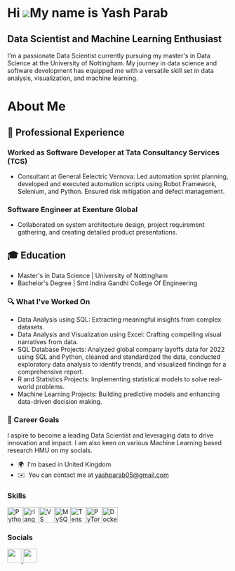 Hi ![](https://user-images.githubusercontent.com/18350557/176309783-0785949b-9127-417c-8b55-ab5a4333674e.gif)My name is Yash Parab
==================================================================================================================================

Data Scientist and Machine Learning Enthusiast
----------------------------------------------

I'm a passionate Data Scientist currently pursuing my master's in Data Science at the University of Nottingham. My journey in data science and software development has equipped me with a versatile skill set in data analysis, visualization, and machine learning. 

# About Me
## 💼 Professional Experience
### Worked as Software Developer at Tata Consultancy Services (TCS)
- Consultant at General Eelectric Vernova: Led automation sprint planning, developed and executed automation scripts using Robot Framework, Selenium, and Python. Ensured risk mitigation and defect management.
### Software Engineer at Exenture Global
- Collaborated on system architecture design, project requirement gathering, and creating detailed product presentations.

## 🎓 Education
- Master's in Data Science | University of Nottingham
- Bachelor's Degree | Smt Indira Gandhi College Of Engineering


### 🔍 What I've Worked On 
- Data Analysis using SQL: Extracting meaningful insights from complex datasets.
- Data Analysis and Visualization using Excel: Crafting compelling visual narratives from data.
- SQL Database Projects: Analyzed global company layoffs data for 2022 using SQL and Python, cleaned and standardized the data, conducted exploratory data analysis to identify trends, and visualized findings for a comprehensive report.
- R and Statistics Projects: Implementing statistical models to solve real-world problems.
- Machine Learning Projects: Building predictive models and enhancing data-driven decision making.

### 🌟 Career Goals
I aspire to become a leading Data Scientist and leveraging data to drive innovation and impact. I am also keen on various Machine Learning based research HMU on my socials.


- 🌍  I'm based in United Kingdom
- ✉️  You can contact me at [yashparab05@gmail.com](mailto:yashparab05@gmail.com )

  
 ### Skills 
<p align="left">
<a href="https://www.python.org/" target="_blank" rel="noreferrer"><img src="https://raw.githubusercontent.com/danielcranney/readme-generator/main/public/icons/skills/python-colored.svg" width="36" height="36" alt="Python" /></a><a href="https://www.r-project.org/" target="_blank" rel="noreferrer"><img src="https://raw.githubusercontent.com/danielcranney/readme-generator/main/public/icons/skills/rlang-colored.svg" width="36" height="36" alt="rlang" /></a><a href="https://code.visualstudio.com/" target="_blank" rel="noreferrer"><img src="https://raw.githubusercontent.com/danielcranney/readme-generator/main/public/icons/skills/visualstudiocode.svg" width="36" height="36" alt="VS Code" /></a><a href="https://www.mysql.com/" target="_blank" rel="noreferrer"><img src="https://raw.githubusercontent.com/danielcranney/readme-generator/main/public/icons/skills/mysql-colored.svg" width="36" height="36" alt="MySQL" /></a><a href="https://www.tensorflow.org/" target="_blank" rel="noreferrer"><img src="https://raw.githubusercontent.com/danielcranney/readme-generator/main/public/icons/skills/tensorflow-colored.svg" width="36" height="36" alt="TensorFlow" /></a><a href="https://pytorch.org/" target="_blank" rel="noreferrer"><img src="https://raw.githubusercontent.com/danielcranney/readme-generator/main/public/icons/skills/pytorch-colored.svg" width="36" height="36" alt="PyTorch" /></a><a href="https://www.docker.com/" target="_blank" rel="noreferrer"><img src="https://raw.githubusercontent.com/danielcranney/readme-generator/main/public/icons/skills/docker-colored.svg" width="36" height="36" alt="Docker" /></a>
                    </p>
                    
   ### Socials
   
<p align="left"> <a href="https://www.github.com/ParabYash" target="_blank" rel="noreferrer"> <picture> <source media="(prefers-color-scheme: dark)" srcset="https://raw.githubusercontent.com/danielcranney/readme-generator/main/public/icons/socials/github-dark.svg" /> <source media="(prefers-color-scheme: light)" srcset="https://raw.githubusercontent.com/danielcranney/readme-generator/main/public/icons/socials/github.svg" /> <img src="https://raw.githubusercontent.com/danielcranney/readme-generator/main/public/icons/socials/github.svg" width="32" height="32" /> </picture> </a> <a href="https://www.linkedin.com/in/yash-parab-9a5a6a209" target="_blank" rel="noreferrer"> <picture> <source media="(prefers-color-scheme: dark)" srcset="https://raw.githubusercontent.com/danielcranney/readme-generator/main/public/icons/socials/linkedin-dark.svg" /> <source media="(prefers-color-scheme: light)" srcset="https://raw.githubusercontent.com/danielcranney/readme-generator/main/public/icons/socials/linkedin.svg" /> <img src="https://raw.githubusercontent.com/danielcranney/readme-generator/main/public/icons/socials/linkedin.svg" width="32" height="32" /> </picture> </a></p>
